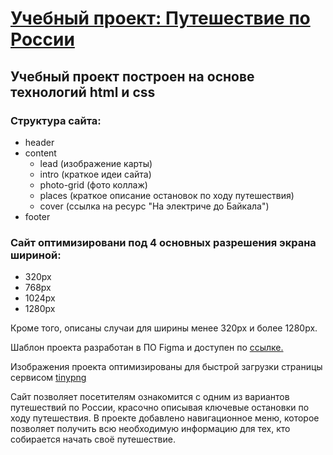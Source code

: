# [Учебный проект: Путешествие по России](https://nikita-konkin.github.io/russian-travel/)

## Учебный проект построен на основе технологий html и css

### Структура сайта:
* header
* content
    * lead (изображение карты)
    * intro (краткое идеи сайта)
    * photo-grid (фото коллаж)
    * places (краткое описание остановок по ходу путешествия)
    * cover (ссылка на ресурс "На электриче до Байкала")
* footer

### Сайт оптимизировани под 4 основных разрешения экрана шириной:
* 320px
* 768px
* 1024px
* 1280px

Кроме того, описаны случаи для ширины менее 320px и более 1280px.

Шаблон проекта разработан в ПО Figma и доступен по [ссылке.](https://www.figma.com/file/5S2WSbEFL6awjVWJ0NWL8Q/Sprint-3_-Russia-_-desktop-mobile?node-id=28503%3A0)

Изображения проекта оптимизированы для быстрой загрузки страницы сервисом [tinypng](https://tinypng.com/)

Сайт позволяет посетителям ознакомится с одним из вариантов путешествий по России, красочно описывая ключевые остановки по ходу путешествия. В проекте добавлено навигационное меню, которое позволяет получить всю необходимую информацию для тех, кто собирается начать своё путешествие.
